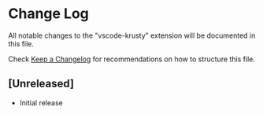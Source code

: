 # Change Log

All notable changes to the "vscode-krusty" extension will be documented in this file.

Check [Keep a Changelog](http://keepachangelog.com/) for recommendations on how to structure this file.

## [Unreleased]

- Initial release